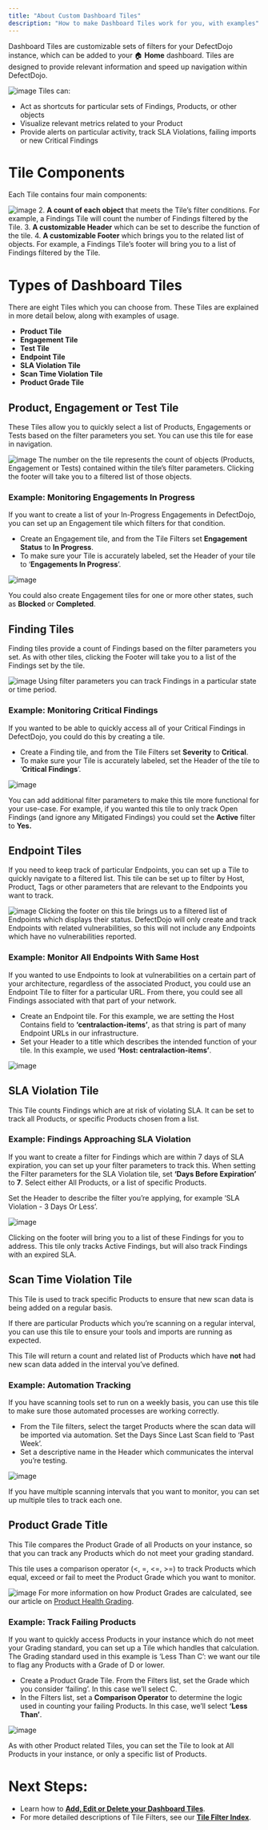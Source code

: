 ```yaml
---
title: "About Custom Dashboard Tiles"
description: "How to make Dashboard Tiles work for you, with examples"
---
```


Dashboard Tiles are customizable sets of filters for your DefectDojo instance, which can be added to your 🏠 **Home** dashboard. Tiles are designed to provide relevant information and speed up navigation within DefectDojo. 



![image](images/About_Custom_Dashboard_Tiles.png)
Tiles can:


* Act as shortcuts for particular sets of Findings, Products, or other objects
* Visualize relevant metrics related to your Product
* Provide alerts on particular activity, track SLA Violations, failing imports or new Critical Findings


# Tile Components


Each Tile contains four main components:



![image](images/About_Custom_Dashboard_Tiles_2.png)
2. **A count of each object** that meets the Tile’s filter conditions. For example, a Findings Tile will count the number of Findings filtered by the Tile.
3. **A customizable Header** which can be set to describe the function of the tile.
4. **A customizable Footer** which brings you to the related list of objects. For example, a Findings Tile’s footer will bring you to a list of Findings filtered by the Tile.


# Types of Dashboard Tiles


There are eight Tiles which you can choose from. These Tiles are explained in more detail below, along with examples of usage.


* **Product Tile**
* **Engagement Tile**
* **Test Tile**
* **Endpoint Tile**
* **SLA Violation Tile**
* **Scan Time Violation Tile**
* **Product Grade Tile**


## Product, Engagement or Test Tile


These Tiles allow you to quickly select a list of Products, Engagements or Tests based on the filter parameters you set. You can use this tile for ease in navigation. 



![image](images/About_Custom_Dashboard_Tiles_3.png)
The number on the tile represents the count of objects (Products, Engagement or Tests) contained within the tile’s filter parameters. Clicking the footer will take you to a filtered list of those objects.




### Example: Monitoring Engagements In Progress


If you want to create a list of your In\-Progress Engagements in DefectDojo, you can set up an Engagement tile which filters for that condition.



* Create an Engagement tile, and from the Tile Filters set **Engagement Status** to **In Progress**.
* To make sure your Tile is accurately labeled, set the Header of your tile to ‘**Engagements In Progress**’.


![image](images/About_Custom_Dashboard_Tiles_4.png)

You could also create Engagement tiles for one or more other states, such as **Blocked** or **Completed**.




## Finding Tiles


Finding tiles provide a count of Findings based on the filter parameters you set. As with other tiles, clicking the Footer will take you to a list of the Findings set by the tile.



![image](images/About_Custom_Dashboard_Tiles_5.png)
Using filter parameters you can track Findings in a particular state or time period.




### Example: Monitoring Critical Findings


If you wanted to be able to quickly access all of your Critical Findings in DefectDojo, you could do this by creating a tile.


* Create a Finding tile, and from the Tile Filters set **Severity** to **Critical**.
* To make sure your Tile is accurately labeled, set the Header of the tile to ‘**Critical Findings**’.


![image](images/About_Custom_Dashboard_Tiles_6.png)

You can add additional filter parameters to make this tile more functional for your use\-case. For example, if you wanted this tile to only track Open Findings (and ignore any Mitigated Findings) you could set the **Active** filter to **Yes.**




## Endpoint Tiles


If you need to keep track of particular Endpoints, you can set up a Tile to quickly navigate to a filtered list. This tile can be set up to filter by Host, Product, Tags or other parameters that are relevant to the Endpoints you want to track.



![image](images/About_Custom_Dashboard_Tiles_7.png)
Clicking the footer on this tile brings us to a filtered list of Endpoints which displays their status. DefectDojo will only create and track Endpoints with related vulnerabilities, so this will not include any Endpoints which have no vulnerabilities reported.




### Example: Monitor All Endpoints With Same Host


If you wanted to use Endpoints to look at vulnerabilities on a certain part of your architecture, regardless of the associated Product, you could use an Endpoint Tile to filter for a particular URL. From there, you could see all Findings associated with that part of your network.


* Create an Endpoint tile. For this example, we are setting the Host Contains field to **‘centralaction\-items’**, as that string is part of many Endpoint URLs in our infrastructure.​
* Set your Header to a title which describes the intended function of your tile. In this example, we used **‘Host: centralaction\-items’**.


![image](images/About_Custom_Dashboard_Tiles_8.png)

## SLA Violation Tile


This Tile counts Findings which are at risk of violating SLA. It can be set to track all Products, or specific Products chosen from a list.




### Example: Findings Approaching SLA Violation


If you want to create a filter for Findings which are within 7 days of SLA expiration, you can set up your filter parameters to track this. When setting the Filter parameters for the SLA Violation tile, set **‘Days Before Expiration’** to **7**. Select either All Products, or a list of specific Products.



Set the Header to describe the filter you’re applying, for example ‘SLA Violation \- 3 Days Or Less’.



![image](images/About_Custom_Dashboard_Tiles_9.png)

Clicking on the footer will bring you to a list of these Findings for you to address. This tile only tracks Active Findings, but will also track Findings with an expired SLA.


## 


## Scan Time Violation Tile


This Tile is used to track specific Products to ensure that new scan data is being added on a regular basis. 



If there are particular Products which you’re scanning on a regular interval, you can use this tile to ensure your tools and imports are running as expected. 



This Tile will return a count and related list of Products which have **not** had new scan data added in the interval you’ve defined.




### Example: Automation Tracking



If you have scanning tools set to run on a weekly basis, you can use this tile to make sure those automated processes are working correctly.


* From the Tile filters, select the target Products where the scan data will be imported via automation. Set the Days Since Last Scan field to ‘Past Week’.
* Set a descriptive name in the Header which communicates the interval you’re testing.


![image](images/About_Custom_Dashboard_Tiles_10.png)

If you have multiple scanning intervals that you want to monitor, you can set up multiple tiles to track each one.




## Product Grade Title


This Tile compares the Product Grade of all Products on your instance, so that you can track any Products which do not meet your grading standard.



This tile uses a comparison operator (\<, \=, \<\=, \>\=) to track Products which equal, exceed or fail to meet the Product Grade which you want to monitor.



![image](images/About_Custom_Dashboard_Tiles_11.png)
For more information on how Product Grades are calculated, see our article on [Product Health Grading](https://support.defectdojo.com/en/articles/9222109-product-health-grading).




### Example: Track Failing Products


If you want to quickly access Products in your instance which do not meet your Grading standard, you can set up a Tile which handles that calculation. The Grading standard used in this example is ‘Less Than C’: we want our tile to flag any Products with a Grade of D or lower.


* Create a Product Grade Tile. From the Filters list, set the Grade which you consider ‘failing’. In this case we’ll select C.
* In the Filters list, set a **Comparison Operator** to determine the logic used in counting your failing Products. In this case, we’ll select **‘Less Than’**.


![image](images/About_Custom_Dashboard_Tiles_12.png)

As with other Product related Tiles, you can set the Tile to look at All Products in your instance, or only a specific list of Products.



# **Next Steps:**


* Learn how to **[Add, Edit or Delete your Dashboard Tiles](https://support.defectdojo.com/en/articles/9548086-add-edit-or-delete-dashboard-tiles)**.
* For more detailed descriptions of Tile Filters, see our **[Tile Filter Index](https://support.defectdojo.com/en/articles/9548086-add-edit-or-delete-dashboard-tiles#h_0339dd313b)**.


